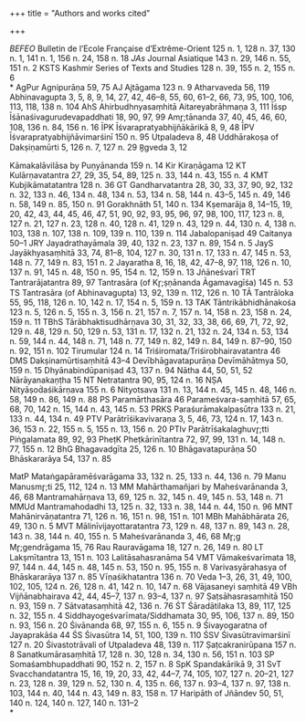 +++
title = "Authors and works cited"

+++





*BEFEO* Bulletin de l’Ecole Française d’Extrême-Orient 125 n. 1, 128 n. 37, 130 n. 1, 141 n. 1, 156 n. 24, 158 n. 18 *JAs* Journal Asiatique 143 n. 29, 146 n. 55, 151 n. 2 KSTS Kashmir Series of Texts and Studies 128 n. 39, 155 n. 2, 155 n. 6  
\*
AgPur Agnipurāṇa 59, 75 AJ Ajtāgama 123 n. 9 Atharvaveda 56, 119 Abhinavagupta 3, 5, 8, 9, 14, 27, 42, 46–8, 55, 60, 61–2, 66, 73, 95, 100, 106, 113, 118, 138 n. 104 AhS Ahirbudhnyasaṃhitā Aitareyabrāhmaṇa 3, 111 Īśsp Īśānaśivagurudevapaddhati 18, 90, 97, 99 Amr̥;tānanda 37, 40, 45, 46, 60, 108, 136 n. 84, 156 n. 16 ĪPK Īśvarapratyabhijñākārikā 8, 9, 48 ĪPV Īśvarapratyabhijñāvimarśinī 150 n. 95 Utpaladeva 8, 48 Uddhārakoṣa of Dakṣiṇamūrti 5, 126 n. 7, 127 n. 29 R̥gveda 3, 12 

Kāmakalāvilāsa by Puṇyānanda 159 n. 14 Kir Kiraṇāgama 12 KT Kulārṇavatantra 27, 29, 35, 54, 89, 125 n. 33, 144 n. 43, 155 n. 4 KMT Kubjikāmatatantra 128 n. 36 GT Gandharvatantra 28, 30, 33, 37, 90, 92, 132 n. 32, 133 n. 46, 134 n. 48, 134 n. 53, 134 n. 58, 144 n. 43–5, 145 n. 49, 146 n. 58, 149 n. 85, 150 n. 91 Gorakhnāth 51, 140 n. 134 Kṣemarāja 8, 14–15, 19, 20, 42, 43, 44, 45, 46, 47, 51, 90, 92, 93, 95, 96, 97, 98, 100, 117, 123 n. 8, 127 n. 21, 127 n. 23, 128 n. 40, 128 n. 41, 129 n. 43, 129 n. 44, 130 n. 4, 138 n. 103, 138 n. 107, 138 n. 109, 139 n. 110, 139 n. 114 Jabalopaniṣad 49 Caitanya 50–1 JRY Jayadrathayāmala 39, 40, 132 n. 23, 137 n. 89, 154 n. 5 JayS Jayākhyasaṃhitā 33, 74, 81–8, 104, 127 n. 30, 131 n. 17, 133 n. 47, 145 n. 53, 148 n. 77, 149 n. 83, 151 n. 2 Jayaratha 8, 16, 18, 42, 47–8, 97, 118, 126 n. 10, 137 n. 91, 145 n. 48, 150 n. 95, 154 n. 12, 159 n. 13 Jñāneśvarī TRT Tantrarājatantra 89, 97 Tantrasāra \(of Kr̥;ṣṇānanda Āgamavagīśa\) 145 n. 53 TS Tantrasāra \(of Abhinavagupta\) 13, 92, 139 n. 112, 126 n. 10 TĀ Tantrāloka 55, 95, 118, 126 n. 10, 142 n. 17, 154 n. 5, 159 n. 13 TAK Tāntrikābhidhānakośa 123 n. 5, 126 n. 5, 155 n. 3, 156 n. 21, 157 n. 7, 157 n. 14, 158 n. 23, 158 n. 24, 159 n. 11 TBhS Tārābhaktisudhārṇava 30, 31, 32, 33, 38, 66, 69, 71, 72, 92, 129 n. 48, 129 n. 50, 129 n. 53, 131 n. 17, 132 n. 21, 132 n. 24, 134 n. 53, 134 n. 59, 144 n. 44, 148 n. 71, 148 n. 77, 149 n. 82, 149 n. 84, 149 n. 87–90, 150 n. 92, 151 n. 102 Tirumular 124 n. 14 Triśiromata/Triśirobhairavatantra 46 DMS Dakṣinamūrtisaṃhitā 43–4 Devībhāgavatapurāṇa Devīmāhātmya 50, 159 n. 15 Dhyānabindūpaniṣad 43, 137 n. 94 Nātha 44, 50, 51, 52 Nārāyanakaṇṭha 15 NT Netratantra 90, 95, 124 n. 16 NṢA Nityāṣoḋaśikārṇava 155 n. 6 Nityotsava 131 n. 13, 144 n. 45, 145 n. 48, 146 n. 58, 149 n. 86, 149 n. 88 PS Paramārthasāra 46 Parameśvara-saṃhitā 57, 65, 68, 70, 142 n. 15, 144 n. 43, 145 n. 53 PRKS Paraśurāmakalpasūtra 133 n. 21, 133 n. 44, 134 n. 49 PTV Parātrīśikavivaraṇa 3, 5, 46, 73, 124 n. 17, 143 n. 36, 153 n. 22, 155 n. 5, 155 n. 13, 156 n. 20 PTlv Parātrīśakalaghuvr̥;tti Piṅgalamata 89, 92, 93 PheṭK Pheṭkārinītantra 72, 97, 99, 131 n. 14, 148 n. 77, 155 n. 12 BhG Bhagavadgīta 25, 126 n. 10 Bhāgavatapurāṇa 50 Bhāskararāya 54, 137 n. 85 

MatP Mataṅgapāramēśvarāgama 33, 132 n. 25, 133 n. 44, 136 n. 79 Manu Manusmr̥;ti 25, 112, 124 n. 13 MM Mahārthamañjari by Maheśvarānanda 3, 46, 68 Mantramahārṇava 13, 69, 125 n. 32, 145 n. 49, 145 n. 53, 148 n. 71 MMUd Mantramahodadhi 13, 125 n. 32, 133 n. 38, 144 n. 44, 150 n. 96 MNT Mahānirvāṇatantra 71, 126 n. 16, 151 n. 98, 151 n. 101 MBh Mahābhārata 26, 49, 130 n. 5 MVT Mālinīvijayottaratantra 73, 129 n. 48, 137 n. 89, 143 n. 28, 143 n. 38, 144 n. 40, 155 n. 5 Maheśvarānanda 3, 46, 68 Mr̥;g Mr̥;gendrāgama 15, 76 Rau Rauravāgama 18, 127 n. 26, 149 n. 80 LT Lakṣmītantra 13, 151 n. 103 Lalitāsahasranāma 54 VMT Vāmakeśvarīmata 18, 97, 144 n. 44, 145 n. 48, 145 n. 53, 150 n. 95, 155 n. 8 Varivasyārahasya of Bhāskararāya 137 n. 85 Vīṇaśikhatantra 136 n. 70 Veda 1–3, 26, 31, 49, 100, 102, 105, 124 n. 26, 128 n. 41, 142 n. 10, 147 n. 68 Vājasaneyi saṃhitā 49 VBh Vijñānabhairava 42, 44, 45–7, 137 n. 93–4, 137 n. 97 Ṣaṭsāhasrasaṃhitā 150 n. 93, 159 n. 7 Sātvatasaṃhitā 42, 136 n. 76 ŚT Śāradātilaka 13, 89, 117, 125 n. 32, 155 n. 4 Siddhayogeśvarīmata/Siddhamata 30, 95, 106, 137 n. 89, 150 n. 93, 156 n. 20 Śivānanda 68, 97, 155 n. 6, 155 n. 9 Śivayogaratna of Jayaprakāśa 44 ŚS Śivasūtra 14, 51, 100, 139 n. 110 ŚSV Śivasūtravimarśinī 127 n. 20 Śivastotrāvali of Utpaladeva 48, 139 n. 117 Ṣaṭcakranirūpana 157 n. 8 Sanatkumārasaṃhitā 17, 128 n. 30, 128 n. 34, 130 n. 56, 151 n. 103 SP Somaśambhupaddhati 90, 152 n. 2, 157 n. 8 SpK Spandakārikā 9, 31 SvT Svacchandatantra 15, 16, 19, 20, 33, 42, 44–7, 74, 105, 107, 127 n. 20–21, 127 n. 23, 128 n. 39, 129 n. 52, 130 n. 4, 135 n. 66, 137 n. 93–4, 137 n. 97, 138 n. 103, 144 n. 40, 144 n. 43, 149 n. 83, 158 n. 17 Haripāth of Jñāndev 50, 51, 140 n. 124, 140 n. 127, 140 n. 131–2  
\*


